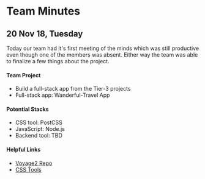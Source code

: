 # Team Minutes
## 20 Nov 18, Tuesday
Today our team had it's first meeting of the minds which was still productive even though one of the members was absent. Either way the team was able to finalize a few things about the project.

#### Team Project
* Build a full-stack app from the Tier-3 projects
* Full-stack app: Wanderful-Travel App

#### Potential Stacks
* CSS tool: PostCSS
* JavaScript: Node.js
* Backend tool: TBD

#### Helpful Links
* [Voyage2 Repo](https://github.com/bernar83/Voyage2-Bears-11)
* [CSS Tools](https://1stwebdesigner.com/best-css-tools/)